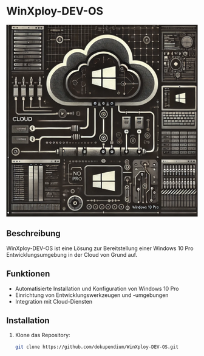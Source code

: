 # WinXploy-DEV-OS

<p align=center>
   <img src="images/A_dark-themed_brutalist-style_illustration_represe_converted.png" alt="WinXploy-DEV-OS Diagramm" width="600" centeralign>
</p>

## Beschreibung
WinXploy-DEV-OS ist eine Lösung zur Bereitstellung einer Windows 10 Pro Entwicklungsumgebung in der Cloud von Grund auf. 

## Funktionen
- Automatisierte Installation und Konfiguration von Windows 10 Pro
- Einrichtung von Entwicklungswerkzeugen und -umgebungen
- Integration mit Cloud-Diensten

## Installation
1. Klone das Repository:
   ```sh
   git clone https://github.com/dokupendium/WinXploy-DEV-OS.git
